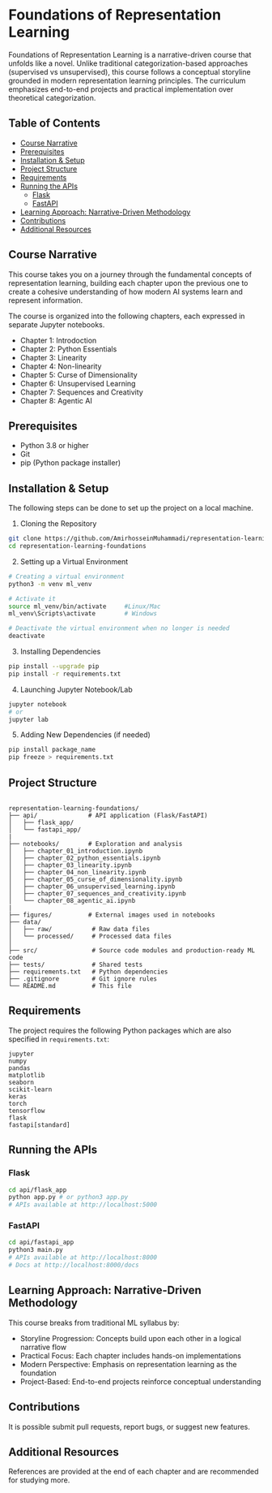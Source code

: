 # Foundations of Representation Learning
Foundations of Representation Learning is a narrative-driven course that unfolds like a novel. Unlike traditional categorization-based approaches (supervised vs unsupervised), this course follows a conceptual storyline grounded in modern representation learning principles. The curriculum emphasizes end-to-end projects and practical implementation over theoretical categorization.

## Table of Contents

- [Course Narrative](#course-narrative)
- [Prerequisites](#prerequisites)
- [Installation & Setup](#installation--setup)
- [Project Structure](#project-structure)
- [Requirements](#requirements)
- [Running the APIs](#running-the-apis)
  - [Flask](#flask)
  - [FastAPI](#fastapi)
- [Learning Approach: Narrative-Driven Methodology](#learning-approach-narrative-driven-methodology)
- [Contributions](#contributions)
- [Additional Resources](#additional-resources)

## Course Narrative
This course takes you on a journey through the fundamental concepts of representation learning, building each chapter upon the previous one to create a cohesive understanding of how modern AI systems learn and represent information.

The course is organized into the following chapters, each expressed in separate Jupyter notebooks.
- Chapter 1: Introdoction
- Chapter 2: Python Essentials
- Chapter 3: Linearity
- Chapter 4: Non-linearity
- Chapter 5: Curse of Dimensionality
- Chapter 6: Unsupervised Learning
- Chapter 7: Sequences and Creativity
- Chapter 8: Agentic AI

## Prerequisites
- Python 3.8 or higher
- Git
- pip (Python package installer)

## Installation & Setup
The following steps can be done to set up the project on a local machine.

1. Cloning the Repository
```bash
git clone https://github.com/AmirhosseinMuhammadi/representation-learning-foundations.git
cd representation-learning-foundations
```

2. Setting up a Virtual Environment
```bash
# Creating a virtual environment
python3 -m venv ml_venv

# Activate it
source ml_venv/bin/activate     #Linux/Mac
ml_venv\Scripts\activate        # Windows

# Deactivate the virtual environment when no longer is needed
deactivate
```

3. Installing Dependencies
```bash
pip install --upgrade pip
pip install -r requirements.txt
```

4. Launching Jupyter Notebook/Lab
```bash
jupyter notebook
# or
jupyter lab
```

5. Adding New Dependencies (if needed)
```bash
pip install package_name
pip freeze > requirements.txt
```

## Project Structure
```text

representation-learning-foundations/
├── api/              # API application (Flask/FastAPI)
│   ├── flask_app/
│   └── fastapi_app/
|
├── notebooks/        # Exploration and analysis
│   ├── chapter_01_introduction.ipynb
│   ├── chapter_02_python_essentials.ipynb
│   ├── chapter_03_linearity.ipynb
│   ├── chapter_04_non_linearity.ipynb
│   ├── chapter_05_curse_of_dimensionality.ipynb
│   ├── chapter_06_unsupervised_learning.ipynb
│   ├── chapter_07_sequences_and_creativity.ipynb
│   └── chapter_08_agentic_ai.ipynb
|
├── figures/          # External images used in notebooks
├── data/
│   ├── raw/           # Raw data files
│   └── processed/     # Processed data files
│
├── src/               # Source code modules and production-ready ML code
├── tests/             # Shared tests
├── requirements.txt   # Python dependencies
├── .gitignore         # Git ignore rules
└── README.md          # This file
```

## Requirements
The project requires the following Python packages which are also specified in `requirements.txt`:
```text
jupyter
numpy
pandas
matplotlib
seaborn
scikit-learn
keras
torch
tensorflow
flask
fastapi[standard]
```

## Running the APIs

### Flask
```bash
cd api/flask_app
python app.py # or python3 app.py
# APIs available at http://localhost:5000
```

### FastAPI
```bash
cd api/fastapi_app  
python3 main.py
# APIs available at http://localhost:8000
# Docs at http://localhost:8000/docs
```

## Learning Approach: Narrative-Driven Methodology
This course breaks from traditional ML syllabus by:

- Storyline Progression: Concepts build upon each other in a logical narrative flow
- Practical Focus: Each chapter includes hands-on implementations
- Modern Perspective: Emphasis on representation learning as the foundation
- Project-Based: End-to-end projects reinforce conceptual understanding

## Contributions
It is possible submit pull requests, report bugs, or suggest new features.

## Additional Resources
References are provided at the end of each chapter and are recommended for studying more.
